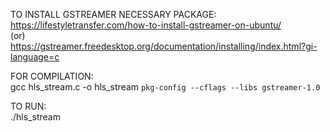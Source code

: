 TO INSTALL GSTREAMER NECESSARY PACKAGE:<br>
https://lifestyletransfer.com/how-to-install-gstreamer-on-ubuntu/<br>
(or)<br>
https://gstreamer.freedesktop.org/documentation/installing/index.html?gi-language=c<br>

FOR COMPILATION:<br>
gcc hls_stream.c -o hls_stream `pkg-config --cflags --libs gstreamer-1.0`

TO RUN:<br>
./hls_stream
